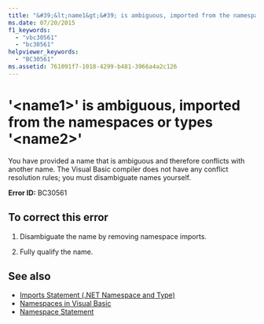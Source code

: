 ```yaml
---
title: "&#39;&lt;name1&gt;&#39; is ambiguous, imported from the namespaces or types &#39;&lt;name2&gt;&#39;"
ms.date: 07/20/2015
f1_keywords: 
  - "vbc30561"
  - "bc30561"
helpviewer_keywords: 
  - "BC30561"
ms.assetid: 761091f7-1018-4299-b481-3966a4a2c126
---
```

# &#39;&lt;name1&gt;&#39; is ambiguous, imported from the namespaces or types &#39;&lt;name2&gt;&#39;
You have provided a name that is ambiguous and therefore conflicts with another name. The Visual Basic compiler does not have any conflict resolution rules; you must disambiguate names yourself.  
  
 **Error ID:** BC30561  
  
## To correct this error  
  
1.  Disambiguate the name by removing namespace imports.  
  
2.  Fully qualify the name.  
  
## See also
- [Imports Statement (.NET Namespace and Type)](../../../visual-basic/language-reference/statements/imports-statement-net-namespace-and-type.md)
- [Namespaces in Visual Basic](../../../visual-basic/programming-guide/program-structure/namespaces.md)
- [Namespace Statement](../../../visual-basic/language-reference/statements/namespace-statement.md)
